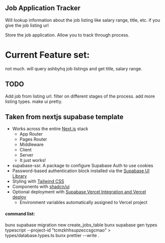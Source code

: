 ## Job Application Tracker

Will lookup information about the job listing like salary range, title, etc. if you give the job listing url

Store the job application. Allow you to track through process.

# Current Feature set:

not much.
will query ashbyhq job listings and get title, salary range.

## TODO

Add job from listing url.
filter on different stages of the process.
add more listing types.
make ui pretty.

## Taken from nextjs supabase template

- Works across the entire [Next.js](https://nextjs.org) stack
  - App Router
  - Pages Router
  - Middleware
  - Client
  - Server
  - It just works!
- supabase-ssr. A package to configure Supabase Auth to use cookies
- Password-based authentication block installed via the [Supabase UI Library](https://supabase.com/ui/docs/nextjs/password-based-auth)
- Styling with [Tailwind CSS](https://tailwindcss.com)
- Components with [shadcn/ui](https://ui.shadcn.com/)
- Optional deployment with [Supabase Vercel Integration and Vercel deploy](#deploy-your-own)
  - Environment variables automatically assigned to Vercel project

#### command list:

bunx supabase migration new create_jobs_table
bunx supabase gen types typescript --project-id "tcmzkhhsupzeccsgcmao" > types/database.types.ts
bunx prettier --write .
